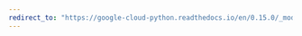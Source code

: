 ```yaml
---
redirect_to: "https://google-cloud-python.readthedocs.io/en/0.15.0/_modules/gcloud/bigquery/connection.html"
---
```

